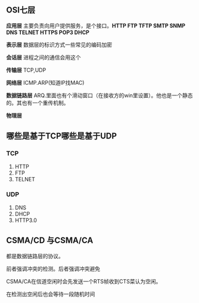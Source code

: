 ## OSI七层

**应用层** 主要负责向用户提供服务，是个接口。**HTTP FTP TFTP SMTP SNMP DNS TELNET HTTPS POP3 DHCP**

**表示层** 数据层的标识方式一些常见的编码加密

**会话层** 进程之间的通信会用这个

**传输层** TCP,UDP

**网络层** ICMP.ARP(知道IP找MAC)

**数据链路层** ARQ.里面也有个滑动窗口（在接收方的win里设置）。他也是一个静态的。其也有一个重传机制。

**物理层**

## 哪些是基于TCP哪些是基于UDP

### TCP

1. HTTP
2. FTP
3. TELNET

### UDP

1. DNS
2. DHCP
3. HTTP3.0

## CSMA/CD 与CSMA/CA

都是数据链路层的协议。

前者强调冲突的检测。后者强调冲突避免

CSMA/CA在信道空闲时会先发送一个RTS帧收到CTS菜认为空闲。

在检测出空闲后也会等待一段随机时间